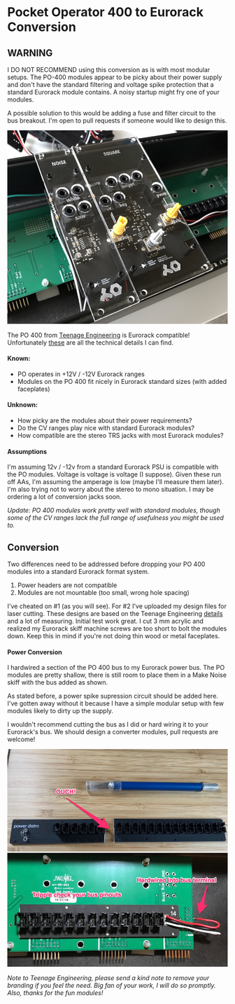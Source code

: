 # Pocket Operator 400 to Eurorack Conversion

## WARNING ##

I DO NOT RECOMMEND using this conversion as is with most modular setups. The PO-400 modules appear to be picky about their power supply and don't have the standard filtering and voltage spike protection that a standard Eurorack module contains. A noisy startup might fry one of your modules.

A possible solution to this would be adding a fuse and filter circuit to the bus breakout. I'm open to pull requests if someone would like to design this.

![](placed_modules.jpg)

The PO 400 from [Teenage Engineering](https://teenage.engineering/products/po/modular) is Eurorack compatible! Unfortunately [these](https://teenage.engineering/_img/5c40d68837f9710004314dd3_original.pdf) are all the technical details I can find.

#### Known:

+ PO operates in +12V / -12V Eurorack ranges
+ Modules on the PO 400 fit nicely in Eurorack standard sizes (with added faceplates)

#### Unknown:

+ How picky are the modules about their power requirements?
+ Do the CV ranges play nice with standard Eurorack modules?
+ How compatible are the stereo TRS jacks with most Eurorack modules?

#### Assumptions

I'm assuming 12v / -12v from a standard Eurorack PSU is compatible with the PO modules. Voltage is voltage is voltage (I suppose). Given these run off AAs, I'm assuming the amperage is low (maybe I'll measure them later). I'm also trying not to worry about the stereo to mono situation. I may be ordering a lot of conversion jacks soon.

_Update: PO 400 modules work pretty well with standard modules, though some of the CV ranges lack the full range of
usefulness you might be used to._

## Conversion
Two differences need to be addressed before dropping your PO 400 modules into a standard Eurorack format system.

1. Power headers are not compatible
2. Modules are not mountable (too small, wrong hole spacing)

I've cheated on #1 (as you will see). For #2 I've uploaded my design files for laser cutting. These designs are based on the Teenage Engineering [details](https://teenage.engineering/_img/5c40d68837f9710004314dd3_original.pdf) and a lot of measuring. Initial test work great. I cut 3 mm acrylic and realized my Eurorack skiff machine screws are too short to bolt the modules down. Keep this in mind if you're not doing thin wood or metal faceplates.

#### Power Conversion

I hardwired a section of the PO 400 bus to my Eurorack power bus. The PO modules are pretty shallow, there is still room to place them in a Make Noise skiff with the bus added as shown.  

As stated before, a power spike supression circuit should be added here. I've gotten away without it because I have a simple modular setup with few modules likely to dirty up the supply.

I wouldn't recommend cutting the bus as I did or hard wiring it to your Eurorack's bus. We should design a converter modules, pull requests are welcome!

![](bus_mod.jpg)
![](installed_bus.jpg)


_Note to Teenage Engineering, please send a kind note to remove your branding if you feel the need. Big fan of your work, I will do so promptly. Also, thanks for the fun modules!_

